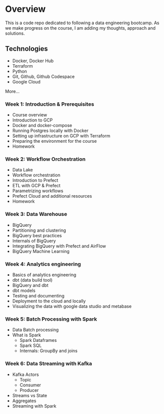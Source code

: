 # Overview

This is a code repo dedicated to following a data engineering bootcamp. As we make progress on the course, I am adding my thoughts, approach and solutions. 

## Technologies
- Docker, Docker Hub
- Terraform
- Python
- Git, Github, Github Codespace
- Google Cloud

More...


### Week 1: Introduction & Prerequisites
- Course overview
- Introduction to GCP
- Docker and docker-compose
- Running Postgres locally with Docker
- Setting up infrastructure on GCP with Terraform
- Preparing the environment for the course
- Homework


### Week 2: Workflow Orchestration
- Data Lake
- Workflow orchestration
- Introduction to Prefect
- ETL with GCP & Prefect
- Parametrizing workflows
- Prefect Cloud and additional resources
- Homework

### Week 3: Data Warehouse

- BigQuery
- Partitioning and clustering
- BigQuery best practices
- Internals of BigQuery
- Integrating BigQuery with Prefect and AirFlow
- BigQuery Machine Learning

### Week 4: Analytics engineering

- Basics of analytics engineering
- dbt (data build tool)
- BigQuery and dbt
- dbt models
- Testing and documenting
- Deployment to the cloud and locally
- Visualizing the data with google data studio and metabase

### Week 5: Batch Processing with Spark
- Data Batch processing
- What is Spark
    - Spark Dataframes
    - Spark SQL
    - Internals: GroupBy and joins

### Week 6: Data Streaming with Kafka
- Kafka Actors
  - Topic
  - Consumer
  - Producer
- Streams vs State
- Aggregates
- Streaming with Spark
